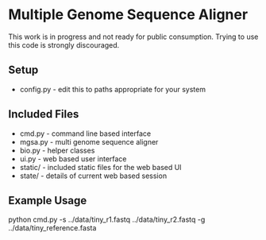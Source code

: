 
Multiple Genome Sequence Aligner
================================
This work is in progress and not ready for public consumption.
Trying to use this code is strongly discouraged.

Setup
-----
* config.py - edit this to paths appropriate for your system

Included Files
--------------
* cmd.py - command line based interface
* mgsa.py - multi genome sequence aligner
* bio.py - helper classes
* ui.py - web based user interface
* static/ - included static files for the web based UI
* state/ - details of current web based session

Example Usage
-------------
python cmd.py -s ../data/tiny_r1.fastq ../data/tiny_r2.fastq -g ../data/tiny_reference.fasta

